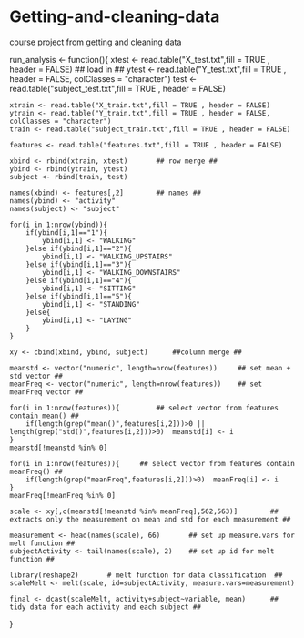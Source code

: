 Getting-and-cleaning-data
=========================

course project from getting and cleaning data






run_analysis <- function(){
    xtest <- read.table("X_test.txt",fill = TRUE , header = FALSE)  ##  load in ##
    ytest <- read.table("Y_test.txt",fill = TRUE , header = FALSE, colClasses = "character")
    test <- read.table("subject_test.txt",fill = TRUE , header = FALSE)
    
    xtrain <- read.table("X_train.txt",fill = TRUE , header = FALSE)
    ytrain <- read.table("Y_train.txt",fill = TRUE , header = FALSE, colClasses = "character")
    train <- read.table("subject_train.txt",fill = TRUE , header = FALSE)
    
    features <- read.table("features.txt",fill = TRUE , header = FALSE)
            
    xbind <- rbind(xtrain, xtest)       ## row merge ##
    ybind <- rbind(ytrain, ytest)    
    subject <- rbind(train, test)
    
    names(xbind) <- features[,2]        ## names ##
    names(ybind) <- "activity"
    names(subject) <- "subject"
    
    for(i in 1:nrow(ybind)){
        if(ybind[i,1]=="1"){
            ybind[i,1] <- "WALKING"
        }else if(ybind[i,1]=="2"){
            ybind[i,1] <- "WALKING_UPSTAIRS"
        }else if(ybind[i,1]=="3"){
            ybind[i,1] <- "WALKING_DOWNSTAIRS"
        }else if(ybind[i,1]=="4"){
            ybind[i,1] <- "SITTING"
        }else if(ybind[i,1]=="5"){
            ybind[i,1] <- "STANDING"
        }else{
            ybind[i,1] <- "LAYING"
        }
    }    
    
    xy <- cbind(xbind, ybind, subject)      ##column merge ##
    
    meanstd <- vector("numeric", length=nrow(features))     ## set mean + std vector ##
    meanFreq <- vector("numeric", length=nrow(features))    ## set meanFreq vector ##
    
    for(i in 1:nrow(features)){         ## select vector from features contain mean() ##
        if(length(grep("mean()",features[i,2]))>0 || length(grep("std()",features[i,2]))>0)  meanstd[i] <- i
    }
    meanstd[!meanstd %in% 0]
    
    for(i in 1:nrow(features)){     ## select vector from features contain meanFreq() ##
        if(length(grep("meanFreq",features[i,2]))>0)  meanFreq[i] <- i
    }
    meanFreq[!meanFreq %in% 0]
    
    scale <- xy[,c(meanstd[!meanstd %in% meanFreq],562,563)]        ## extracts only the measurement on mean and std for each measurement ##
    
    measurement <- head(names(scale), 66)       ## set up measure.vars for melt function ##
    subjectActivity <- tail(names(scale), 2)    ## set up id for melt function ##
    
    library(reshape2)       # melt function for data classification  ##
    scaleMelt <- melt(scale, id=subjectActivity, measure.vars=measurement)
    
    final <- dcast(scaleMelt, activity+subject~variable, mean)      ## tidy data for each activity and each subject ##  
    
}
